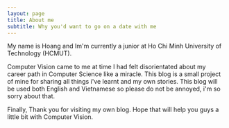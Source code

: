 ```yaml
---
layout: page
title: About me
subtitle: Why you'd want to go on a date with me
---
```


My name is Hoang and Im'm currently a junior at Ho Chi Minh University of Technology (HCMUT).   

Computer Vision came to me at time I had felt disorientated about my career path in Computer Science like a miracle. This blog is a small project of mine for sharing all things i've learnt and my own stories. This blog will be used both English and Vietnamese so please do not be annoyed, i'm so sorry about that.   
  
Finally, Thank you for visiting my own blog. Hope that will help you guys a little bit with Computer Vision.

